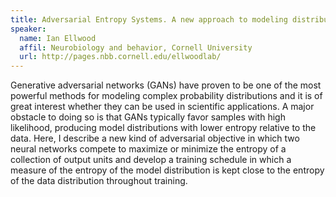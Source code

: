 ```yaml
---
title: Adversarial Entropy Systems. A new approach to modeling distributions with a generator
speaker:
  name: Ian Ellwood
  affil: Neurobiology and behavior, Cornell University
  url: http://pages.nbb.cornell.edu/ellwoodlab/
---
```


Generative adversarial networks (GANs) have proven to be one of the most powerful methods for modeling complex probability distributions and it is of great interest whether they can be used in scientific applications. A major obstacle to doing so is that GANs typically favor samples with high likelihood, producing model distributions with lower entropy relative to the data. Here, I describe a new kind of adversarial objective in which two neural networks compete to maximize or minimize the entropy of a collection of output units and develop a training schedule in which a measure of the entropy of the model distribution is kept close to the entropy of the data distribution throughout training. 
